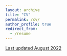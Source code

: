 ```yaml
---
layout: archive
title: "CV"
permalink: /cv/
author_profile: true
redirect_from:
  - /resume
---
```


[Last updated August 2022](https://msnejad.github.io/files/Mohammad_Soltani-Nejad_CV_20220817.pdf)